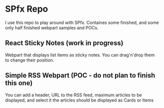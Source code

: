 # SPfx Repo
I use this repo to play around with SPfx. Containes some finished, and some only half finished webpart samples and POCs.

## React Sticky Notes (work in progress)
Webpart that displays list items as sticky notes. You can drag'n'drop them to change their position. 

## Simple RSS Webpart (POC - do not plan to finish this one)
You can add a header, URL to the RSS feed, maximum articles to be displayed, and select it the articles should be displayed as Cards or Items
